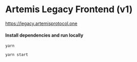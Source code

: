 # Artemis Legacy Frontend (v1)

https://legacy.artemisprotocol.one

#### Install dependencies and run locally

    yarn

    yarn start  
